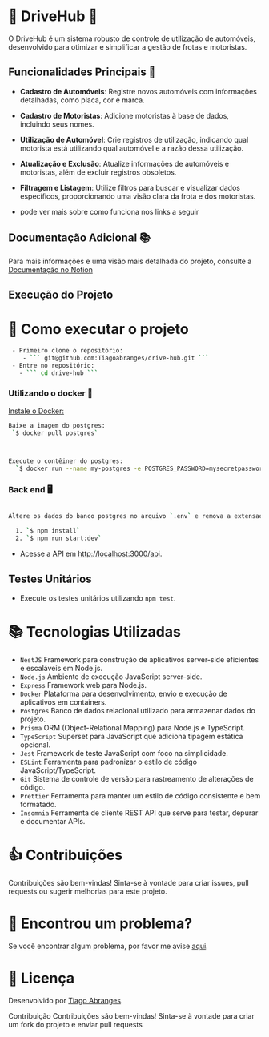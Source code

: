 # 🚗 DriveHub 🚗

O DriveHub é um sistema robusto de controle de utilização de automóveis, desenvolvido para otimizar e simplificar a gestão de frotas e motoristas.

## Funcionalidades Principais 🚀

- **Cadastro de Automóveis**: Registre novos automóveis com informações detalhadas, como placa, cor e marca.

- **Cadastro de Motoristas**: Adicione motoristas à base de dados, incluindo seus nomes.

- **Utilização de Automóvel**: Crie registros de utilização, indicando qual motorista está utilizando qual automóvel e a razão dessa utilização.

- **Atualização e Exclusão**: Atualize informações de automóveis e motoristas, além de excluir registros obsoletos.

- **Filtragem e Listagem**: Utilize filtros para buscar e visualizar dados específicos, proporcionando uma visão clara da frota e dos motoristas.

 - pode ver mais sobre como funciona nos links a seguir
## Documentação Adicional 📚

Para mais informações e uma visão mais detalhada do projeto, consulte a <a href="https://www.notion.so/Drive-hub-53ab02842f0d4574b3f3f0f69caf386c?pvs=4" target="_blank">Documentação no Notion</a>


## Execução do Projeto
# 🚀 Como executar o projeto

```bash
 - Primeiro clone o repositório:
    - ``` git@github.com:Tiagoabranges/drive-hub.git ```
 - Entre no repositório: 
   - ``` cd drive-hub ```
````

### Utilizando o docker 🐳
[Instale o Docker:]( https://docs.docker.com/get-docker/)
```bash
Baixe a imagem do postgres:
 `$ docker pull postgres`



Execute o contêiner do postgres:
  `$ docker run --name my-postgres -e POSTGRES_PASSWORD=mysecretpassword -p 5432:5432 -d postgres`

````
### Back end 🖥️
```bash

Altere os dados do banco postgres no arquivo `.env` e remova a extensao example: 'postgresql://postgres:mysecretpassword@localhost:5432/postgres?schema=public'

  1. `$ npm install`
  2. `$ npm run start:dev`

```

- Acesse a API em [http://localhost:3000/api](http://localhost:3000/api).

## Testes Unitários

- Execute os testes unitários utilizando `npm test`.

# :books: Tecnologias Utilizadas
 
- `NestJS` Framework para construção de aplicativos server-side eficientes e escaláveis em Node.js.
- `Node.js` Ambiente de execução JavaScript server-side.
- `Express` Framework web para Node.js.
- `Docker` Plataforma para desenvolvimento, envio e execução de aplicativos em containers.
- `Postgres` Banco de dados relacional utilizado para armazenar dados do projeto.
- `Prisma` ORM (Object-Relational Mapping) para Node.js e TypeScript.
- `TypeScript` Superset para JavaScript que adiciona tipagem estática opcional.
- `Jest` Framework de teste JavaScript com foco na simplicidade.
- `ESLint` Ferramenta para padronizar o estilo de código JavaScript/TypeScript.
- `Git` Sistema de controle de versão para rastreamento de alterações de código.
- `Prettier` Ferramenta para manter um estilo de código consistente e bem formatado.
- `Insomnia` Ferramenta de cliente REST API que serve para testar, depurar e documentar APIs.

  
#  :thumbsup: Contribuições
Contribuições são bem-vindas! Sinta-se à vontade para criar issues, pull requests ou sugerir melhorias para este projeto.

# 🐛 Encontrou um problema?
Se você encontrar algum problema, por favor me avise [aqui](https://www.linkedin.com/in/tiagoabranges/).


# 📝 Licença
Desenvolvido por [Tiago Abranges](https://www.linkedin.com/in/tiagoabranges/).

Contribuição
Contribuições são bem-vindas! Sinta-se à vontade para criar um fork do projeto e enviar pull requests

